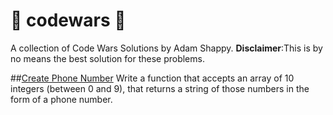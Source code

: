 # :cowboy_hat_face: codewars :cowboy_hat_face:
A collection of Code Wars Solutions by Adam Shappy. **Disclaimer**:This is by no means the best solution for these problems.

##[Create Phone Number](https://github.com/mrshappy0/codewars/blob/master/Create-Phone-Number.js)
Write a function that accepts an array of 10 integers (between 0 and 9), that returns a string of those numbers in the form of a phone number.